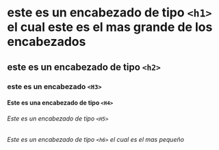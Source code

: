 # este es un encabezado de tipo `<h1>` el cual este es el mas grande de los encabezados

## este es un encabezado de tipo `<h2>`
### este es un encabezado `<H3>` 
#### Este es una encabezado de tipo `<H4>`
###### Este es un encabezado de tipo `<H5>`
###### Este es un encabezado de tipo `<h6>` el cual es el mas pequeño
